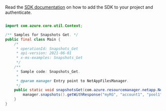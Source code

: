 Read the [SDK documentation](https://github.com/Azure/azure-sdk-for-java/blob/azure-resourcemanager-netapp_1.0.0-beta.5/sdk/netapp/azure-resourcemanager-netapp/README.md) on how to add the SDK to your project and authenticate.

```java

import com.azure.core.util.Context;

/** Samples for Snapshots Get. */
public final class Main {
    /*
     * operationId: Snapshots_Get
     * api-version: 2021-06-01
     * x-ms-examples: Snapshots_Get
     */
    /**
     * Sample code: Snapshots_Get.
     *
     * @param manager Entry point to NetAppFilesManager.
     */
    public static void snapshotsGet(com.azure.resourcemanager.netapp.NetAppFilesManager manager) {
        manager.snapshots().getWithResponse("myRG", "account1", "pool1", "volume1", "snapshot1", Context.NONE);
    }
}
```
